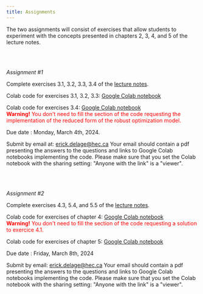 ```yaml
---
title: Assignments
---
```


The two assignments will consist of exercises that allow students to experiment with the concepts presented in chapters 2, 3, 4, and 5 of the lecture notes.  

<br/><br/>

_Assignment #1_

Complete exercises 3.1, 3.2, 3.3, 3.4 of the [lecture notes](./LectureNotes_v15.pdf).

Colab code for exercises 3.1, 3.2, 3.3: [Google Colab notebook](https://colab.research.google.com/drive/1K5dHuN0ipbDBDpbLiHZOEzGw0-Q5e-C4?usp=sharing)

Colab code for exercises 3.4: [Google Colab notebook](https://colab.research.google.com/drive/1_MWEmTvNp0c16pYJJffblFE-Yq-PPxSB?usp=drive_link)   
<span style="color:red">**Warning!** You don't need to fill the section of the code requesting the implementation of the reduced form of the robust optimization model.</span>


Due date : Monday, March 4th, 2024.  

Submit by email at: [erick.delage@hec.ca](mailto:erick.delage@hec.ca?subject=Solutions_assignment_1)
Your email should contain a pdf presenting the answers to the questions and links to Google Colab notebooks implementing the code. Please make sure that you set the Colab notebook with the sharing setting: "Anyone with the link" is a "viewer".

<br/><br/>

_Assignment #2_

Complete exercises 4.3, 5.4, and 5.5 of the [lecture notes](./LectureNotes_v15.pdf).

Colab code for exercises of chapter 4: [Google Colab notebook](https://colab.research.google.com/drive/1rJuWRgkd96i9nY9MwRMtahg_qDU-dBTm?usp=sharing)  
<span style="color:red">**Warning!** You don't need to fill the section of the code requesting a solution to exercice 4.1.</span>

Colab code for exercises of chapter 5: [Google Colab notebook](https://colab.research.google.com/drive/1254-xKF8dJ44aoSHAcBkPx5QpuEGYJDn?usp=sharing)

Due date : Friday, March 8th, 2024  

Submit by email: [erick.delage@hec.ca](mailto:erick.delage@hec.ca?subject=Solutions_assignment_2)
Your email should contain a pdf presenting the answers to the questions and links to Google Colab notebooks implementing the code. Please make sure that you set the Colab notebook with the sharing setting: "Anyone with the link" is a "viewer".

